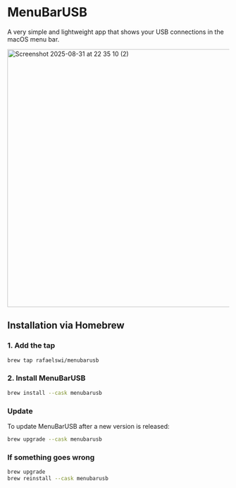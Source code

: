# MenuBarUSB

A very simple and lightweight app that shows your USB connections in the macOS menu bar.

<img width="797" height="585" alt="Screenshot 2025-08-31 at 22 35 10 (2)" src="https://github.com/user-attachments/assets/e68bc061-5385-40d2-8092-1874bca83a1d" />

## Installation via Homebrew

### 1. Add the tap

```bash
brew tap rafaelswi/menubarusb
```

### 2. Install MenuBarUSB

```bash
brew install --cask menubarusb
```

### Update

To update MenuBarUSB after a new version is released:

```bash
brew upgrade --cask menubarusb
```

### If something goes wrong

```bash
brew upgrade
brew reinstall --cask menubarusb
```
